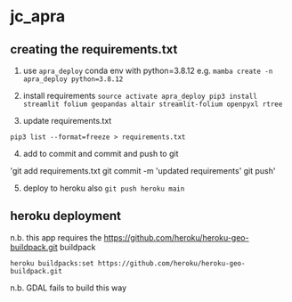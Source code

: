 # jc_apra

## creating the requirements.txt

1. use `apra_deploy` conda env with python=3.8.12
e.g. `mamba create -n apra_deploy python=3.8.12`

2. install requirements
`source activate apra_deploy
pip3 install streamlit folium geopandas altair streamlit-folium openpyxl rtree`

3. update requirements.txt

`pip3 list --format=freeze > requirements.txt`

4. add to commit and commit and push to git

'git add requirements.txt
git commit -m 'updated requirements'
git push'

5. deploy to heroku also
`git push heroku main`


## heroku deployment

n.b. this app requires the https://github.com/heroku/heroku-geo-buildpack.git buildpack

`heroku buildpacks:set https://github.com/heroku/heroku-geo-buildpack.git`

n.b. GDAL fails to build this way


